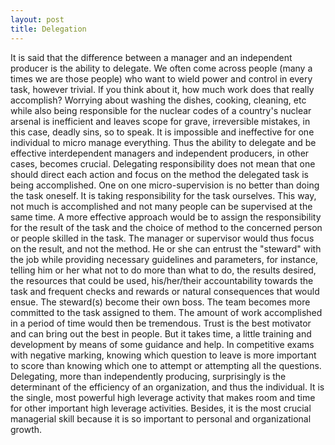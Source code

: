 ```yaml
---
layout: post
title: Delegation
---
```


It is said that the difference between a manager and an independent producer is the ability to delegate. 
We often come across people (many a times we are those people) who want to wield power and control in every task, however trivial. If you think about it, how much work does that really accomplish? Worrying about washing the dishes, cooking, cleaning, etc while also being responsible for the nuclear codes of a country's nuclear arsenal is inefficient and leaves scope for grave, irreversible mistakes, in this case, deadly sins, so to speak.
It is impossible and ineffective for one individual to micro manage everything. Thus the ability to delegate and be effective interdependent managers and independent producers, in other cases, becomes crucial.
Delegating responsibility does not mean that one should direct each action and focus on the method the delegated task is being accomplished. One on one micro-supervision is no better than doing the task oneself. It is taking responsibility for the task ourselves. This way, not much is accomplished and not many people can be supervised at the same time.
A more effective approach would be to assign the responsibility for the result of the task and the choice of method to the concerned person or people skilled in the task. The manager or supervisor would thus focus on the result, and not the method. He or she can entrust the "steward" with the job while providing necessary guidelines and parameters, for instance, telling him or her what not to do more than what to do, the results desired, the resources that could be used, his/her/their accountability towards the task and frequent checks and rewards or natural consequences that would ensue. The steward(s) become their own boss. The team becomes more committed to the task assigned to them. The amount of work accomplished in a period of time would then be tremendous. Trust is the best motivator and can bring out the best in people. But it takes time, a little training and development by means of some guidance and help.
In competitive exams with negative marking, knowing which question to leave is more important to score than knowing which one to attempt or attempting all the questions. 
Delegating, more than independently producing, surprisingly is the determinant of the efficiency of an organization, and thus the individual. It is the single, most powerful high leverage activity that makes room and time for other important high leverage activities. Besides, it is the most crucial managerial skill because it is so important to personal and organizational growth.
